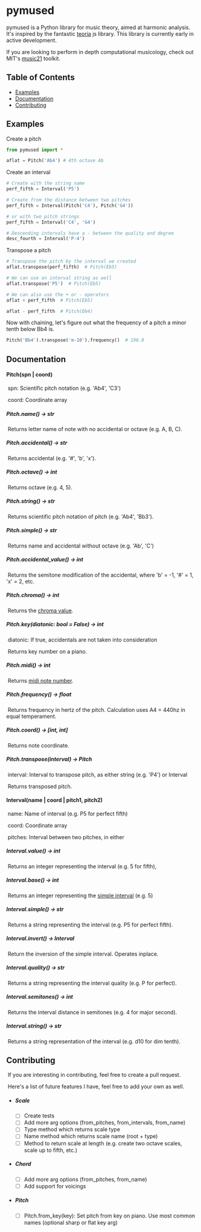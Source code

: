 # **pymused**

pymused is a Python library for music theory, aimed at harmonic analysis. It's inspired by the fantastic [teoria](https://github.com/saebekassebil/teoria) js library.  This library is currently early in active development.

If you are looking to perform in depth computational musicology, check out MIT's [music21](https://github.com/cuthbertLab/music21) toolkit.

## Table of Contents

- [Examples](#examples)
- [Documentation](#documentation)
- [Contributing](#contributing)

## Examples
Create a pitch

```python
from pymused import *

aflat = Pitch('Ab4') # 4th octave Ab
```

Create an interval

```python
# Create with the string name
perf_fifth = Interval('P5')

# Create from the distance between two pitches
perf_fifth = Interval(Pitch('C4'), Pitch('G4'))

# or with two pitch strings
perf_fifth = Interval('C4', 'G4')

# Descending intervals have a - between the quality and degree
desc_fourth = Interval('P-4')
```

Transpose a pitch

```python
# Transpose the pitch by the interval we created
aflat.transpose(perf_fifth)  # Pitch(Eb5)

# We can use an interval string as well
aflat.transpose('P5')  # Pitch(Eb5)

# We can also use the + or - operators
aflat + perf_fifth  # Pitch(Eb5)

aflat - perf_fifth  # Pitch(Db4)
```

Now with chaining, let's figure out what the frequency of a pitch a minor tenth below Bb4 is.

```python
Pitch('Bb4').transpose('m-10').frequency()  # 196.0
```

## Documentation
#### 		Pitch(spn | coord)

​			spn: Scientific pitch notation (e.g. 'Ab4', 'C3')

​			coord: Coordinate array

##### 						Pitch.name() -> str

​			Returns letter name of note with no accidental or octave (e.g. A, B, C).

##### 						Pitch.accidental() -> str

​			Returns accidental (e.g. '#', 'b', 'x').

##### 						Pitch.octave() -> int

​			Returns octave (e.g. 4, 5).

##### 						Pitch.string() -> str

​			Returns scientific pitch notation of pitch (e.g. 'Ab4', 'Bb3').

##### 					Pitch.simple() -> str

​			Returns name and accidental without octave (e.g. 'Ab', 'C')

##### 		Pitch.accidental_value() -> int

​			Returns the semitone modification of the accidental, where 'b' = -1, '#' = 1, 'x' = 2, etc.

##### 		Pitch.chroma() -> int

​			Returns the [chroma value](https://en.wikipedia.org/wiki/Chroma_feature).

##### 		Pitch.key(diatonic: bool = False) -> int

​			diatonic: If true, accidentals are not taken into consideration

​			Returns key number on a piano.

##### 		Pitch.midi() -> int

​			Returns [midi note number](https://www.inspiredacoustics.com/en/MIDI_note_numbers_and_center_frequencies).

##### 					Pitch.frequency() -> float

​			Returns frequency in hertz of the pitch. Calculation uses A4 = 440hz in equal temperament.

##### 		Pitch.coord() -> [int, int]

​			Returns note coordinate.

##### 		Pitch.transpose(interval) -> Pitch

​			interval: Interval to transpose pitch, as either string (e.g. 'P4') or Interval

​			Returns transposed pitch.

#### Interval(name | coord | pitch1, pitch2)

​			name: Name of interval (e.g. P5 for perfect fifth)

​			coord: Coordinate array

​			pitches: Interval between two pitches, in either 

##### Interval.value() -> int

​			Returns an integer representing the interval (e.g. 5 for fifth),

##### Interval.base() -> int

​			Returns an integer representing the [simple interval](https://en.wikipedia.org/wiki/Interval_(music)#Simple_and_compound) (e.g. 5)

##### Interval.simple() -> str

​			Returns a string representing the interval (e.g. P5 for perfect fifth).

##### Interval.invert() -> Interval

​			Return the inversion of the simple interval. Operates inplace.

##### Interval.quality() -> str

​			Returns a string representing the interval quality (e.g. P for perfect).

##### Interval.semitones() -> int

​			Returns the interval distance in semitones (e.g. 4 for major second).

##### Interval.string() -> str

​			Returns a string representation of the interval (e.g. d10 for dim tenth).

## Contributing

​	If you are interesting in contributing, feel free to create a pull request.

​	Here's a list of future features I have, feel free to add your own as well.

- ##### Scale
  - [ ] Create tests
  - [ ] Add more arg options (from_pitches, from_intervals, from_name)
  - [ ] Type method which returns scale type
  - [ ] Name method which returns scale name (root + type)
  - [ ] Method to return scale at length (e.g. create two octave scales, scale up to fifth, etc.)
  
- ##### Chord
  - [ ] Add more arg options (from_pitches, from_name)
  - [ ] Add support for voicings

- ##### Pitch
  - [ ] Pitch.from_key(key): Set pitch from key on piano. Use most common names (optional sharp or flat key arg)
  
